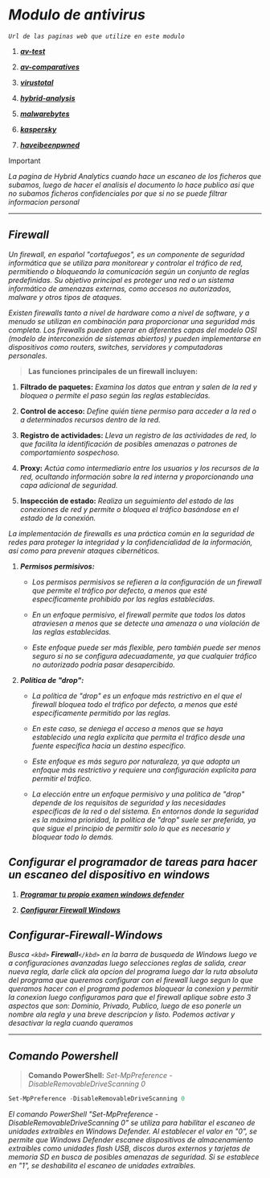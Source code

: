 <!-- Autor: Daniel Benjamin Perez Morales -->
<!-- GitHub: https://github.com/DanielBenjaminPerezMoralesDev13 -->
<!-- GitLab: https://gitlab.com/DanielBenjaminPerezMoralesDev13 -->
<!-- Correo electrónico: danielperezdev@proton.me -->

# ***Modulo de antivirus***

*`Url de las paginas web que utilize en este modulo`*

1. [***av-test***](https://www.av-test.org/es/ "https://www.av-test.org/es/")

2. [***av-comparatives***](https://www.av-comparatives.org/consumer/ "https://www.av-comparatives.org/consumer/")

3. [***virustotal***](https://www.virustotal.com/gui/home/upload "https://www.virustotal.com/gui/home/upload")

4. [***hybrid-analysis***](https://www.hybrid-analysis.com/?lang=es "https://www.hybrid-analysis.com/?lang=es")

5. [***malwarebytes***](https://www.malwarebytes.com/ "https://www.malwarebytes.com/")

6. [***kaspersky***](https://www.kaspersky.es/resource-center/threats/what-is-a-security-breach "https://www.kaspersky.es/resource-center/threats/what-is-a-security-breach")

7. [***haveibeenpwned***](https://haveibeenpwned.com/ "https://haveibeenpwned.com/")

> [!IMPORTANT]
> *La pagina de Hybrid Analytics cuando hace un escaneo de los ficheros que subamos, luego de hacer el analisis el documento lo hace publico asi que no subamos ficheros confidenciales por que si no se puede filtrar informacion personal*

---

## ***Firewall***

*Un firewall, en español "cortafuegos", es un componente de seguridad informática que se utiliza para monitorear y controlar el tráfico de red, permitiendo o bloqueando la comunicación según un conjunto de reglas predefinidas. Su objetivo principal es proteger una red o un sistema informático de amenazas externas, como accesos no autorizados, malware y otros tipos de ataques.*

*Existen firewalls tanto a nivel de hardware como a nivel de software, y a menudo se utilizan en combinación para proporcionar una seguridad más completa. Los firewalls pueden operar en diferentes capas del modelo OSI (modelo de interconexión de sistemas abiertos) y pueden implementarse en dispositivos como routers, switches, servidores y computadoras personales.*

> **Las funciones principales de un firewall incluyen:**

1. **Filtrado de paquetes:** *Examina los datos que entran y salen de la red y bloquea o permite el paso según las reglas establecidas.*

2. **Control de acceso:** *Define quién tiene permiso para acceder a la red o a determinados recursos dentro de la red.*

3. **Registro de actividades:** *Lleva un registro de las actividades de red, lo que facilita la identificación de posibles amenazas o patrones de comportamiento sospechoso.*

4. **Proxy:** *Actúa como intermediario entre los usuarios y los recursos de la red, ocultando información sobre la red interna y proporcionando una capa adicional de seguridad.*

5. **Inspección de estado:** *Realiza un seguimiento del estado de las conexiones de red y permite o bloquea el tráfico basándose en el estado de la conexión.*

*La implementación de firewalls es una práctica común en la seguridad de redes para proteger la integridad y la confidencialidad de la información, así como para prevenir ataques cibernéticos.*

1. ***Permisos permisivos:***

   - *Los permisos permisivos se refieren a la configuración de un firewall que permite el tráfico por defecto, a menos que esté específicamente prohibido por las reglas establecidas.*

   - *En un enfoque permisivo, el firewall permite que todos los datos atraviesen a menos que se detecte una amenaza o una violación de las reglas establecidas.*

   - *Este enfoque puede ser más flexible, pero también puede ser menos seguro si no se configura adecuadamente, ya que cualquier tráfico no autorizado podría pasar desapercibido.*

2. ***Política de "drop":***

   - *La política de "drop" es un enfoque más restrictivo en el que el firewall bloquea todo el tráfico por defecto, a menos que esté específicamente permitido por las reglas.*
  
   - *En este caso, se deniega el acceso a menos que se haya establecido una regla explícita que permita el tráfico desde una fuente específica hacia un destino específico.*

   - *Este enfoque es más seguro por naturaleza, ya que adopta un enfoque más restrictivo y requiere una configuración explícita para permitir el tráfico.*

   - *La elección entre un enfoque permisivo y una política de "drop" depende de los requisitos de seguridad y las necesidades específicas de la red o del sistema. En entornos donde la seguridad es la máxima prioridad, la política de "drop" suele ser preferida, ya que sigue el principio de permitir solo lo que es necesario y bloquear todo lo demás.*

## ***Configurar el programador de tareas para hacer un escaneo del dispositivo en windows***

1. [***Programar tu propio examen windows defender***](https://support.microsoft.com/es-es/topic/programar-un-examen-en-el-antivirus-de-microsoft-defender-54b64e9c-880a-c6b6-2416-0eb330ed5d2d "https://support.microsoft.com/es-es/topic/programar-un-examen-en-el-antivirus-de-microsoft-defender-54b64e9c-880a-c6b6-2416-0eb330ed5d2d")

2. [***Configurar Firewall Windows***](#configurar-firewall-windows)

## ***Configurar-Firewall-Windows***

*Busca `<kbd>` **Firewall**`</kbd>`  en la barra de busqueda de Windows luego ve a configuraciones avanzadas luego selecciones reglas de salida, crear nueva regla, darle click ala opcion del programa luego dar la ruta absoluta del programa que queremos configurar con el firewall luego segun lo que queramos hacer con el programa podemos bloquear la conexion y permitir la conexion luego configuramos para que el firewall aplique sobre esto 3 aspectos que son: Dominio, Privado, Publico, luego de eso ponerle un nombre ala regla y una breve descripcion y listo. Podemos activar y desactivar la regla cuando queramos*

---

## ***Comando Powershell***

> **Comando PowerShell:** *Set-MpPreference -DisableRemovableDriveScanning 0*

```powershell
Set-MpPreference -DisableRemovableDriveScanning 0
```

*El comando PowerShell "Set-MpPreference -DisableRemovableDriveScanning 0" se utiliza para habilitar el escaneo de unidades extraíbles en Windows Defender. Al establecer el valor en "0", se permite que Windows Defender escanee dispositivos de almacenamiento extraíbles como unidades flash USB, discos duros externos y tarjetas de memoria SD en busca de posibles amenazas de seguridad. Si se establece en "1", se deshabilita el escaneo de unidades extraíbles.*
